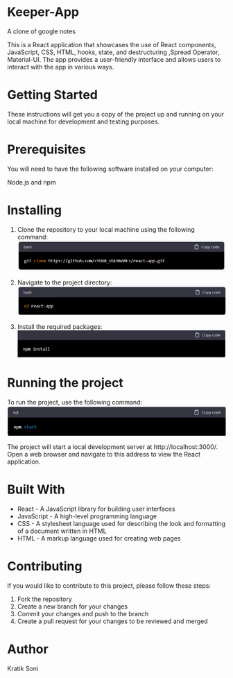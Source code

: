 # Keeper-App
A clone of google notes

This is a React application that showcases the use of React components, JavaScript, CSS, HTML, hooks, state, and destructuring ,Spread Operator, Material-UI. The app provides a user-friendly interface and allows users to interact with the app in various ways.

# Getting Started
These instructions will get you a copy of the project up and running on your local machine for development and testing purposes.

# Prerequisites
You will need to have the following software installed on your computer:
 
 Node.js and npm

# Installing
1. Clone the repository to your local machine using the following command:
![](public/images/repo1.png)

2. Navigate to the project directory:
![](public/images/repo2.png)

3. Install the required packages:
![](public/images/repo3.png)

# Running the project
To run the project, use the following command:
![](public/images/repo4.png)

The project will start a local development server at http://localhost:3000/. Open a web browser and navigate to this address to view the React application.

# Built With
- React - A JavaScript library for building user interfaces
- JavaScript - A high-level programming language
- CSS - A stylesheet language used for describing the look and formatting of a document written in HTML
- HTML - A markup language used for creating web pages

# Contributing
If you would like to contribute to this project, please follow these steps:

1. Fork the repository
2. Create a new branch for your changes
3. Commit your changes and push to the branch
4. Create a pull request for your changes to be reviewed and merged

# Author
Kratik Soni
